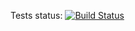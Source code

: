 Tests status: [![Build Status](https://travis-ci.org/CatInCosmicSpace/matrix.svg?branch=master)](https://travis-ci.org/CatInCosmicSpace/matrix)
